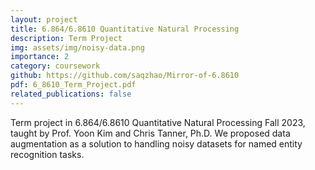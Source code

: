 ```yaml
---
layout: project
title: 6.864/6.8610 Quantitative Natural Processing 
description: Term Project
img: assets/img/noisy-data.png
importance: 2
category: coursework
github: https://github.com/saqzhao/Mirror-of-6.8610
pdf: 6_8610_Term_Project.pdf
related_publications: false
---
```


Term project in 6.864/6.8610 Quantitative Natural Processing Fall 2023, taught by Prof. Yoon Kim and Chris Tanner, Ph.D. We proposed data augmentation as a solution to handling noisy datasets for named entity recognition tasks.
